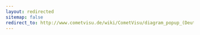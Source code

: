 ```yaml
---
layout: redirected
sitemap: false
redirect_to: http://www.cometvisu.de/wiki/CometVisu/diagram_popup_(Deutsch)
---
```



